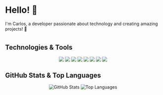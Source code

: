 # Hello! 👋  
I'm Carlos, a developer passionate about technology and creating amazing projects! 🚀
#
## Technologies & Tools
<div align="center">
  <img src="https://img.shields.io/badge/JavaScript-F7DF1E?style=for-the-badge&logo=javascript&logoColor=black" />
  <img src="https://img.shields.io/badge/TypeScript-3178C6?style=for-the-badge&logo=typescript&logoColor=white" />
  <img src="https://img.shields.io/badge/Python-3776AB?style=for-the-badge&logo=python&logoColor=white" />
  <img src="https://img.shields.io/badge/REST%20API-005571?style=for-the-badge" />
  <img src="https://img.shields.io/badge/NestJS-E0234E?style=for-the-badge&logo=nestjs&logoColor=white" />
  <img src="https://img.shields.io/badge/React-61DAFB?style=for-the-badge&logo=react&logoColor=black" />
  <img src="https://img.shields.io/badge/Flask-000000?style=for-the-badge&logo=flask&logoColor=white" />
  <img src="https://img.shields.io/badge/Blender-F5792A?style=for-the-badge&logo=blender&logoColor=white" />
</div>

## GitHub Stats & Top Languages
<div align="center">
  <img src="https://github-readme-stats.vercel.app/api?username=CarlosRodrigoSchimanski&show_icons=true&hide_title=true&count_private=true&hide=prs&theme=dark&bg_color=0a0f1f&title_color=00ff00&icon_color=00ff00" alt="GitHub Stats" />
  <img src="https://github-readme-stats.vercel.app/api/top-langs/?username=CarlosRodrigoSchimanski&layout=compact&theme=dark&bg_color=0a0f1f&title_color=00ff00&text_color=00ff00" alt="Top Languages" />
</div>
